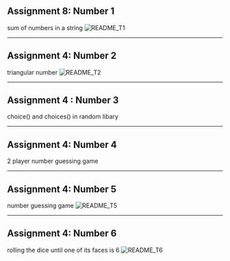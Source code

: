 ## Assignment 8: Number 1
sum of numbers in a string
![README_T1](https://github.com/Tahahokmabadi/python_assignments/assets/137491279/83a89f28-9635-448e-9dde-8fd71ddaf80a)
__________
## Assignment 4: Number 2
triangular number
![README_T2](https://github.com/Tahahokmabadi/python_assignments/assets/137491279/34677fe9-3ec7-4a2a-944e-ee1a8afe75e9)
__________
## Assignment 4 : Number 3
choice() and choices() in random libary
__________
## Assignment 4: Number 4
2 player number guessing game
__________
## Assignment 4: Number 5
number guessing game
![README_T5](https://github.com/Tahahokmabadi/python_assignments/assets/137491279/35de049e-11e0-40ec-b984-8cf2b979f4ad)
__________
## Assignment 4: Number 6
rolling the dice until one of its faces is 6
![README_T6](https://github.com/Tahahokmabadi/python_assignments/assets/137491279/61de586b-98a1-437d-872f-0e228ecc9dd5)
